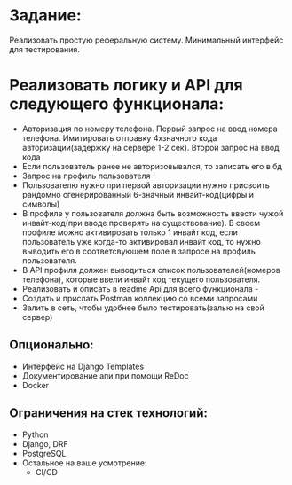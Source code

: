 # Задание:
Реализовать простую реферальную систему. Минимальный интерфейс для тестирования.

# Реализовать логику и API для следующего функционала:
-   Авторизация по номеру телефона. Первый запрос на ввод номера телефона. 
Имитировать отправку 4хзначного кода авторизации(задержку на сервере 1-2 сек). Второй запрос на ввод кода
-   Если пользователь ранее не авторизовывался, то записать его в бд
-   Запрос на профиль пользователя
-   Пользователю нужно при первой авторизации нужно присвоить рандомно сгенерированный 6-значный инвайт-код(цифры и символы)
-   В профиле у пользователя должна быть возможность ввести чужой инвайт-код(при вводе проверять на существование).
В своем профиле можно активировать только 1 инвайт код, если пользователь уже когда-то активировал инвайт код, 
то нужно выводить его в соответсвующем поле в запросе на профиль пользователя.
-   В API профиля должен выводиться список пользователей(номеров телефона), которые ввели инвайт код текущего пользователя.
-   Реализовать и описать в readme Api для всего функционала -
-   Создать и прислать Postman коллекцию со всеми запросами
-   Залить в сеть, чтобы удобнее было тестировать(залью на свой сервер)

## Опционально:
-   Интерфейс на Django Templates
-   Документирование апи при помощи ReDoc
-   Docker

## Ограничения на стек технологий:
-   Python
-   Django, DRF
-   PostgreSQL
-   Остальное на ваше усмотрение:
    - CI/CD
